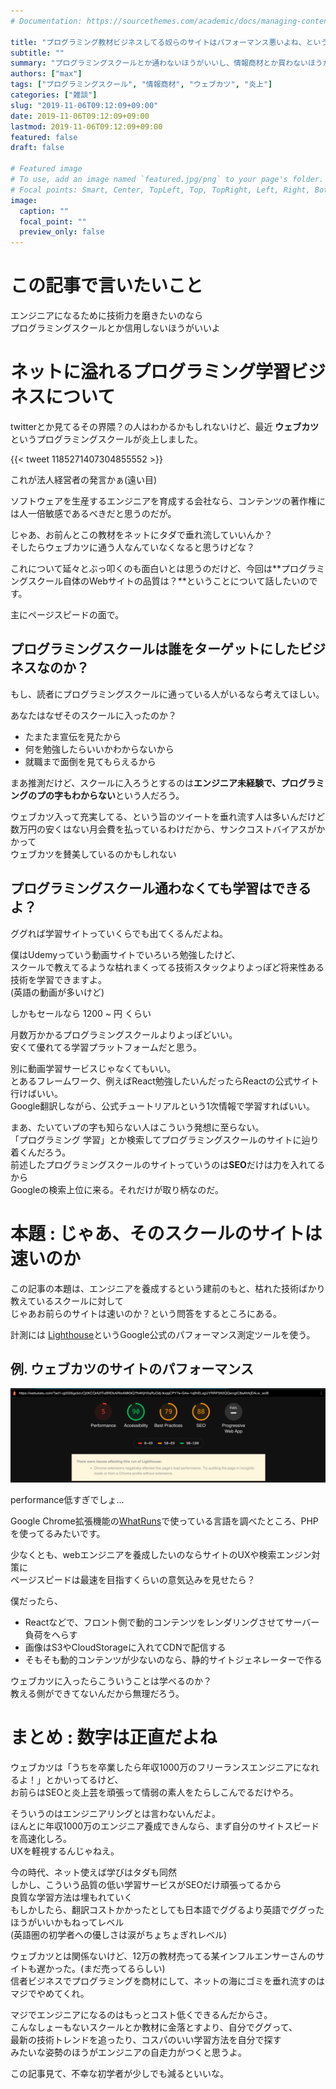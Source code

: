 ```yaml
---
# Documentation: https://sourcethemes.com/academic/docs/managing-content/

title: "プログラミング教材ビジネスしてる奴らのサイトはパフォーマンス悪いよね、という話"
subtitle: ""
summary: "プログラミングスクールとか通わないほうがいいし、情報商材とか買わないほうがいいよ"
authors: ["max"]
tags: ["プログラミングスクール", "情報商材", "ウェブカツ", "炎上"]
categories: ["雑談"]
slug: "2019-11-06T09:12:09+09:00"
date: 2019-11-06T09:12:09+09:00
lastmod: 2019-11-06T09:12:09+09:00
featured: false
draft: false

# Featured image
# To use, add an image named `featured.jpg/png` to your page's folder.
# Focal points: Smart, Center, TopLeft, Top, TopRight, Left, Right, BottomLeft, Bottom, BottomRight.
image:
  caption: ""
  focal_point: ""
  preview_only: false
---
```



# この記事で言いたいこと

エンジニアになるために技術力を磨きたいのなら  
プログラミングスクールとか信用しないほうがいいよ



# ネットに溢れるプログラミング学習ビジネスについて

twitterとか見てるその界隈？の人はわかるかもしれないけど、最近 **ウェブカツ** というプログラミングスクールが炎上しました。

{{< tweet 1185271407304855552 >}}


これが法人経営者の発言かぁ(遠い目)

ソフトウェアを生産するエンジニアを育成する会社なら、コンテンツの著作権には人一倍敏感であるべきだと思うのだが。

じゃあ、お前んとこの教材をネットにタダで垂れ流していいんか？  
そしたらウェブカツに通う人なんていなくなると思うけどな？

これについて延々とぶっ叩くのも面白いとは思うのだけど、今回は**プログラミングスクール自体のWebサイトの品質は？**ということについて話したいのです。

主にページスピードの面で。

## プログラミングスクールは誰をターゲットにしたビジネスなのか？

もし、読者にプログラミングスクールに通っている人がいるなら考えてほしい。

あなたはなぜそのスクールに入ったのか？

- たまたま宣伝を見たから
- 何を勉強したらいいかわからないから
- 就職まで面倒を見てもらえるから

まあ推測だけど、スクールに入ろうとするのは**エンジニア未経験で、プログラミングのプの字もわからない**という人だろう。

ウェブカツ入って充実してる、という旨のツイートを垂れ流す人は多いんだけど  
数万円の安くはない月会費を払っているわけだから、サンクコストバイアスがかかって  
ウェブカツを賛美しているのかもしれない

## プログラミングスクール通わなくても学習はできるよ？

ググれば学習サイトっていくらでも出てくるんだよね。

僕はUdemyっていう動画サイトでいろいろ勉強したけど、  
スクールで教えてるような枯れまくってる技術スタックよりよっぽど将来性ある技術を学習できますよ。  
(英語の動画が多いけど)

しかもセールなら 1200 ~ 円 くらい

月数万かかるプログラミングスクールよりよっぽどいい。  
安くて優れてる学習プラットフォームだと思う。

別に動画学習サービスじゃなくてもいい。  
とあるフレームワーク、例えばReact勉強したいんだったらReactの公式サイト行けばいい。  
Google翻訳しながら、公式チュートリアルという1次情報で学習すればいい。


まあ、たいていプの字も知らない人はこういう発想に至らない。  
「プログラミング 学習」とか検索してプログラミングスクールのサイトに辿り着くんだろう。  
前述したプログラミングスクールのサイトっていうのは**SEO**だけは力を入れてるから  
Googleの検索上位に来る。それだけが取り柄なのだ。

# 本題 : じゃあ、そのスクールのサイトは速いのか

この記事の本題は、エンジニアを養成するという建前のもと、枯れた技術ばかり教えているスクールに対して  
じゃあお前らのサイトは速いのか？という問答をするところにある。

計測には [Lighthouse](https://chrome.google.com/webstore/detail/lighthouse/blipmdconlkpinefehnmjammfjpmpbjk?hl=ja)というGoogle公式のパフォーマンス測定ツールを使う。

## 例. ウェブカツのサイトのパフォーマンス

![alt](featured.png)

performance低すぎでしょ...

Google Chrome拡張機能の[WhatRuns](https://chrome.google.com/webstore/detail/whatruns/cmkdbmfndkfgebldhnkbfhlneefdaaip)で使っている言語を調べたところ、PHPを使ってるみたいです。  

少なくとも、webエンジニアを養成したいのならサイトのUXや検索エンジン対策に  
ページスピードは最速を目指すくらいの意気込みを見せたら？

僕だったら、


- Reactなどで、フロント側で動的コンテンツをレンダリングさせてサーバー負荷をへらす
- 画像はS3やCloudStorageに入れてCDNで配信する
- そもそも動的コンテンツが少ないのなら、静的サイトジェネレーターで作る

ウェブカツに入ったらこういうことは学べるのか？  
教える側ができてないんだから無理だろう。

# まとめ : 数字は正直だよね

ウェブカツは「うちを卒業したら年収1000万のフリーランスエンジニアになれるよ！」とかいってるけど、  
お前らはSEOと炎上芸を頑張って情弱の素人をたらしこんでるだけやろ。

そういうのはエンジニアリングとは言わないんだよ。  
ほんとに年収1000万のエンジニア養成できんなら、まず自分のサイトスピードを高速化しろ。  
UXを軽視するんじゃねえ。

今の時代、ネット使えば学びはタダも同然  
しかし、こういう品質の低い学習サービスがSEOだけ頑張ってるから  
良質な学習方法は埋もれていく  
もしかしたら、翻訳コストかかったとしても日本語でググるより英語でググったほうがいいかもねってレベル  
(英語圏の初学者への優しさは涙がちょちょぎれレベル)

ウェブカツとは関係ないけど、12万の教材売ってる某インフルエンサーさんのサイトも遅かった。(まだ売ってるらしい)  
信者ビジネスでプログラミングを商材にして、ネットの海にゴミを垂れ流すのはマジでやめてくれ。  

マジでエンジニアになるのはもっとコスト低くできるんだからさ。  
こんなしょーもないスクールとか教材に金落とすより、自分でググって、  
最新の技術トレンドを追ったり、コスパのいい学習方法を自分で探す  
みたいな姿勢のほうがエンジニアの自走力がつくと思うよ。  



この記事見て、不幸な初学者が少しでも減るといいな。

